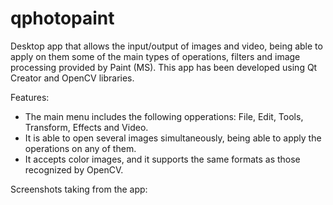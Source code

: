 # qphotopaint

Desktop app that allows the input/output of images and video, being able to apply on them some of the main types of operations, filters and image processing provided by Paint (MS). This app has been developed using Qt Creator and OpenCV libraries.

Features:

* The main menu includes the following opperations: File, Edit, Tools, Transform, Effects and Video.
* It is able to open several images simultaneously, being able to apply the operations on any of them.
* It accepts color images, and it supports the same formats as those recognized by OpenCV.

Screenshots taking from the app:



